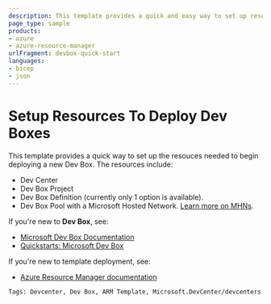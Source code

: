```yaml
---
description: This template provides a quick and easy way to set up resouces required to start deploying Dev Boxes.
page_type: sample
products:
- azure
- azure-resource-manager
urlFragment: devbox-quick-start
languages:
- bicep
- json
---
```

# Setup Resources To Deploy Dev Boxes

This template provides a quick way to set up the resouces needed to begin deploying a new Dev Box. The resources include:

- Dev Center
- Dev Box Project
- Dev Box Definition (currently only 1 option is available).
- Dev Box Pool with a Microsoft Hosted Network. [Learn more on MHNs](https://learn.microsoft.com/en-us/azure/dev-box/how-to-manage-dev-box-pools#create-a-dev-box-pool). 

If you're new to **Dev Box**, see:

- [Microsoft Dev Box Documentation](https://learn.microsoft.com/en-us/azure/dev-box/overview-what-is-microsoft-dev-box)
- [Quickstarts: Microsoft Dev Box](https://learn.microsoft.com/en-us/azure/dev-box/quickstart-configure-dev-box-service?tabs=AzureADJoin)

If you're new to template deployment, see:

- [Azure Resource Manager documentation](https://docs.microsoft.com/azure/azure-resource-manager/)

`Tags: Devcenter, Dev Box, ARM Template, Microsoft.DevCenter/devcenters`

